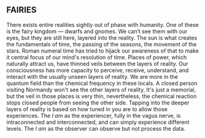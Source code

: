 ## FAIRIES

There exists entire realities sightly out of phase with humanity.
One of these is the fairy kingdom
&mdash;
dwarfs and gnomes.
We can’t see them with our eyes,
but they are still here,
layered into the reality.
The sun is what creates the fundamentals of time,
the passing of the seasons,
the movement of the stars.
Roman numeral time has tried to hijack our awareness of that to make it central focus of our mind's resolution of time.
Places of power,
which naturally attract us,
have thinned veils between the layers of reality.
Our consciousness has more capacity to perceive,
receive,
understand,
and interact with the usually unseen layers of reality.
We are more in the quantum field than the chemical frequency in these locals.
A closed person visiting Normandy won't see the other layers of reality.
It's just a memorial,
but the veil in those places is very thin,
nevertheless,
the chemical reaction stops closed people from seeing the other side.
Tapping into the deeper layers of reality is based on how tuned in you are to allow those experiences.
The *I am* as the experiencer,
fully in the vagus nerve,
is intraconnected and interconnected,
and can simply experience different levels.
The *I am* as the observer can observe but not process the data.
